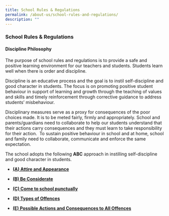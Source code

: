 ```yaml
---
title: School Rules & Regulations
permalink: /about-us/school-rules-and-regulations/
description: ""
---
```

### School Rules & Regulations 

#### Discipline Philosophy

The purpose of school rules and regulations is to provide a safe and positive learning environment for our teachers and students. Students learn well when there is order and discipline. 

Discipline is an educative process and the goal is to instil self-discipline and good character in students. The focus is on promoting positive student behaviour in support of learning and growth through the teaching of values and skills and timely reinforcement through corrective guidance to address students’ misbehaviour. 

Disciplinary measures serve as a proxy for consequences of the poor choices made. It is to be meted fairly, firmly and appropriately. School and parents/guardians need to collaborate to help our students understand that their actions carry consequences and they must learn to take responsibility for their action.  To sustain positive behaviour in school and at home, school and family need to collaborate, communicate and enforce the same expectation.

The school adopts the following **ABC** approach in instilling self-discipline and good character in students.

*   [**(A) Attire and Appearance**](https://temasekpri.moe.edu.sg/about-us/school-rules-n-regulations/a-attire-and-appearance)

*   [**(B) Be Considerate**](https://temasekpri.moe.edu.sg/about-us/school-rules-n-regulations/b-be-considerate)

*   [**(C) Come to school punctually**](https://temasekpri.moe.edu.sg/about-us/school-rules-n-regulations/c-come-to-school-punctually)

*   [**(D) Types of Offences**](https://temasekpri.moe.edu.sg/about-us/school-rules-n-regulations/d-types-of-offences)

*   [**(E) Possible Actions and Consequences to All Offences**](https://temasekpri.moe.edu.sg/about-us/school-rules-n-regulations/e-possible-actions-and-consequences-to-all-offences)